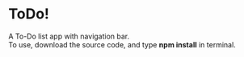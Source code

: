 # ToDo!
A To-Do list app with navigation bar.</br>
To use, download the source code, and type **npm install** in terminal.
